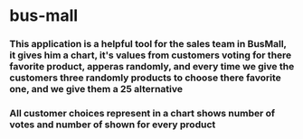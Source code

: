 # bus-mall 
### This application is a helpful tool for the sales team in BusMall, it gives him a chart, it's values from customers voting for there favorite product, apperas randomly, and every time we give the customers three randomly products to choose there favorite one, and we give them a 25 alternative
### All customer choices represent in a chart shows number of votes and number of shown for every product 